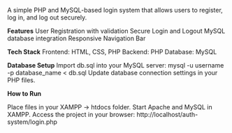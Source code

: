 A simple PHP and MySQL-based login system that allows users to register, log in, and log out securely.

**Features**
User Registration with validation
Secure Login and Logout
MySQL database integration
Responsive Navigation Bar

**Tech Stack**
Frontend: HTML, CSS, PHP
Backend: PHP
Database: MySQL

**Database Setup**
Import db.sql into your MySQL server:
mysql -u username -p database_name < db.sql
Update database connection settings in your PHP files.

**How to Run**

Place files in your XAMPP -> htdocs folder.
Start Apache and MySQL in XAMPP.
Access the project in your browser:
http://localhost/auth-system/login.php
